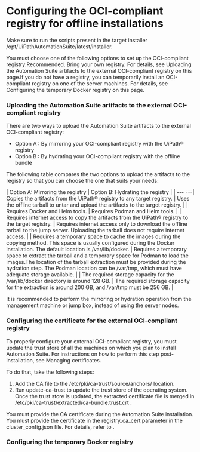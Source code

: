 ﻿# Configuring the OCI-compliant registry for offline installations

Make sure to run the scripts present in the target installer /opt/UiPathAutomationSuite/latest/installer.

You must choose one of the following options to set up the OCI-compliant registry:Recommended. Bring your own registry. For details, see Uploading the Automation Suite artifacts to the external OCI-compliant registry on this page.If you do not have a registry, you can temporarily install an OCI-compliant registry on one of the server machines. For details, see Configuring the temporary Docker registry on this page.

### Uploading the Automation Suite artifacts to the external OCI-compliant registry

There are two ways to upload the Automation Suite artifacts to the external OCI-compliant registry:

* Option A : By mirroring your OCI-compliant registry with the UiPath® registry
* Option B : By hydrating your OCI-compliant registry with the offline bundle

The following table compares the two options to upload the artifacts to the registry so that you can choose the one that suits your needs:


| Option A: Mirroring the registry | Option B: Hydrating the registry |
| --- ---| Copies the artifacts from the UiPath® registry to any target registry. | Uses the offline tarball to untar and upload the artifacts to the target registry. |
| Requires Docker and Helm tools. | Requires Podman and Helm tools. |
| Requires internet access to copy the artifacts from the UiPath® registry to the target registry. | Requires internet access only to download the offline tarball to the jump server. Uploading the tarball does not require internet access. |
| Requires a temporary space to cache the images during the copying method. This space is usually configured during the Docker installation. The default location is /var/lib/docker. | Requires a temporary space to extract the tarball and a temporary space for Podman to load the images.The location of the tarball extraction must be provided during the hydration step. The Podman location can be /var/tmp, which must have adequate storage available. |
| The required storage capacity for the /var/lib/docker directory is around 128 GB. | The required storage capacity for the extraction is around 200 GB, and /var/tmp must be 256 GB. |

It is recommended to perform the mirroring or hydration operation from the management machine or jump box, instead of using the server nodes.


### Configuring the certificate for the external OCI-compliant registry

To properly configure your external OCI-compliant registry, you must update the trust store of all the machines on which you plan to install Automation Suite. For instructions on how to perform this step post-installation, see Managing certificates.

To do that, take the following steps:

1. Add the CA file to the /etc/pki/ca-trust/source/anchors/ location.
2. Run update-ca-trust to update the trust store of the operating system. Once the trust store is updated, the extracted certificate file is merged in /etc/pki/ca-trust/extracted/ca-bundle.trust.crt .

You must provide the CA certificate during the Automation Suite installation. You must provide the certificate in the registry_ca_cert parameter in the cluster_config.json file. For details, refer to .


### Configuring the temporary Docker registry



